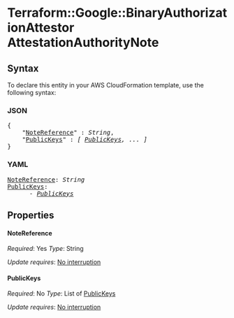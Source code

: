 # Terraform::Google::BinaryAuthorizationAttestor AttestationAuthorityNote

## Syntax

To declare this entity in your AWS CloudFormation template, use the following syntax:

### JSON

<pre>
{
    "<a href="#notereference" title="NoteReference">NoteReference</a>" : <i>String</i>,
    "<a href="#publickeys" title="PublicKeys">PublicKeys</a>" : <i>[ <a href="attestationauthoritynote-publickeys.md">PublicKeys</a>, ... ]</i>
}
</pre>

### YAML

<pre>
<a href="#notereference" title="NoteReference">NoteReference</a>: <i>String</i>
<a href="#publickeys" title="PublicKeys">PublicKeys</a>: <i>
      - <a href="attestationauthoritynote-publickeys.md">PublicKeys</a></i>
</pre>

## Properties

#### NoteReference

_Required_: Yes
_Type_: String

_Update requires_: [No interruption](https://docs.aws.amazon.com/AWSCloudFormation/latest/UserGuide/using-cfn-updating-stacks-update-behaviors.html#update-no-interrupt)

#### PublicKeys

_Required_: No
_Type_: List of <a href="attestationauthoritynote-publickeys.md">PublicKeys</a>

_Update requires_: [No interruption](https://docs.aws.amazon.com/AWSCloudFormation/latest/UserGuide/using-cfn-updating-stacks-update-behaviors.html#update-no-interrupt)

